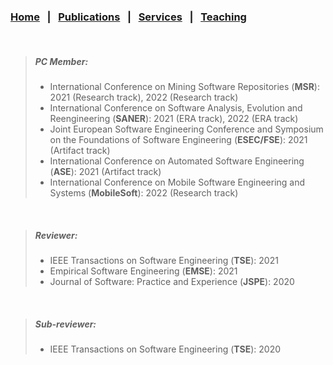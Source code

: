 
### [Home](index.md) &nbsp;&nbsp;|&nbsp;&nbsp; [Publications](publications.md) &nbsp;&nbsp;|&nbsp;&nbsp; [Services](services.md) &nbsp;&nbsp;|&nbsp;&nbsp; [Teaching](teaching.md)

<br>

> ##### PC Member:
> - International Conference on Mining Software Repositories (<b>MSR</b>): 2021 (Research track), 2022 (Research track)
> - International Conference on Software Analysis, Evolution and Reengineering (<b>SANER</b>): 2021 (ERA track), 2022 (ERA track)
> - Joint European Software Engineering Conference and Symposium on the Foundations of Software Engineering (<b>ESEC/FSE</b>): 2021 (Artifact track)
> - International Conference on Automated Software Engineering (<b>ASE</b>): 2021 (Artifact track)
> - International Conference on Mobile Software Engineering and Systems (<b>MobileSoft</b>): 2022 (Research track) 

<br>

> ##### Reviewer:
> - IEEE Transactions on Software Engineering (<b>TSE</b>): 2021
> - Empirical Software Engineering (<b>EMSE</b>): 2021
> - Journal of Software: Practice and Experience (<b>JSPE</b>): 2020

<br>

> ##### Sub-reviewer:
> - IEEE Transactions on Software Engineering (<b>TSE</b>): 2020
